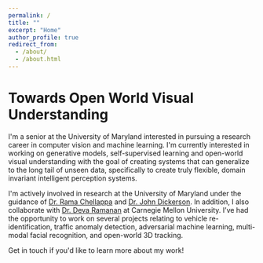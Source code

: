```yaml
---
permalink: /
title: ""
excerpt: "Home"
author_profile: true
redirect_from: 
  - /about/
  - /about.html
---
```


Towards Open World Visual Understanding
=====

I'm a senior at the University of Maryland interested in pursuing a research career in computer vision and machine learning. I'm currently interested in working on generative models, self-supervised learning and open-world visual understanding with the goal of creating systems that can generalize to the long tail of unseen data, specifically to create truly flexible, domain invariant intelligent perception systems.

I'm actively involved in research at the University of Maryland under the guidance of [Dr. Rama Chellappa](https://engineering.jhu.edu/ece/faculty/rama-chellappa/) and [Dr. John Dickerson](http://jpdickerson.com). In addition, I also collaborate with [Dr. Deva Ramanan](http://www.cs.cmu.edu/~deva/) at Carnegie Mellon University. I’ve had the opportunity to work on several projects relating to vehicle re-identification, traffic anomaly detection, adversarial machine learning, multi-modal facial recognition, and open-world 3D tracking.

Get in touch if you'd like to learn more about my work!
